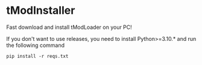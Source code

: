 # tModInstaller
Fast download and install tModLoader on your PC!

If you don't want to use releases, you need to install Python>=3.10.* and run the following command

```pip install -r reqs.txt```
